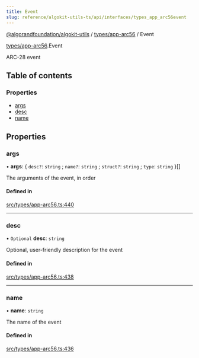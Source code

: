 ```yaml
---
title: Event
slug: reference/algokit-utils-ts/api/interfaces/types_app_arc56event
---
```


[@algorandfoundation/algokit-utils](/reference/algokit-utils-ts/api/overview) / [types/app-arc56](/reference/algokit-utils-ts/api/modules/types_app_arc56/) / Event

[types/app-arc56](/reference/algokit-utils-ts/api/modules/types_app_arc56/).Event

ARC-28 event

## Table of contents

### Properties

- [args](#args)
- [desc](#desc)
- [name](#name)

## Properties

### args

• **args**: \{ `desc?`: `string` ; `name?`: `string` ; `struct?`: `string` ; `type`: `string` }[]

The arguments of the event, in order

#### Defined in

[src/types/app-arc56.ts:440](https://github.com/algorandfoundation/algokit-utils-ts/blob/main/src/types/app-arc56.ts#L440)

---

### desc

• `Optional` **desc**: `string`

Optional, user-friendly description for the event

#### Defined in

[src/types/app-arc56.ts:438](https://github.com/algorandfoundation/algokit-utils-ts/blob/main/src/types/app-arc56.ts#L438)

---

### name

• **name**: `string`

The name of the event

#### Defined in

[src/types/app-arc56.ts:436](https://github.com/algorandfoundation/algokit-utils-ts/blob/main/src/types/app-arc56.ts#L436)
